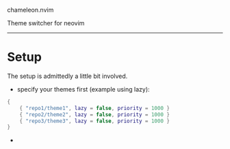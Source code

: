chameleon.nvim

Theme switcher for neovim

---

# Setup

The setup is admittedly a little bit involved.

- specify your themes first (example using lazy):
```lua
{
    { "repo1/theme1", lazy = false, priority = 1000 }
    { "repo2/theme2", lazy = false, priority = 1000 }
    { "repo3/theme3", lazy = false, priority = 1000 }
}
```

-
